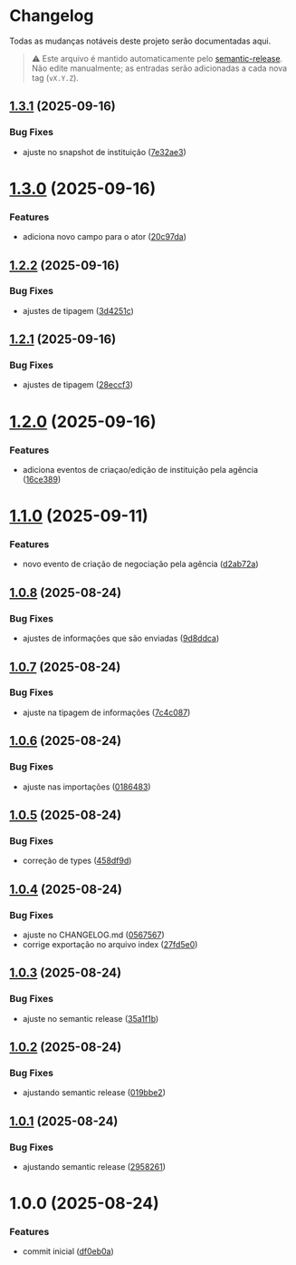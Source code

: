 # Changelog

Todas as mudanças notáveis deste projeto serão documentadas aqui.

> ⚠️ Este arquivo é mantido automaticamente pelo [semantic-release](https://semantic-release.gitbook.io/).
> Não edite manualmente; as entradas serão adicionadas a cada nova tag (`vX.Y.Z`).



## [1.3.1](https://github.com/sitio-carrocao/queue_contracts/compare/v1.3.0...v1.3.1) (2025-09-16)


### Bug Fixes

* ajuste no snapshot de instituição ([7e32ae3](https://github.com/sitio-carrocao/queue_contracts/commit/7e32ae3217ba6da5c77927453fef366b9ec53fbd))

# [1.3.0](https://github.com/sitio-carrocao/queue_contracts/compare/v1.2.2...v1.3.0) (2025-09-16)


### Features

* adiciona novo campo para o ator ([20c97da](https://github.com/sitio-carrocao/queue_contracts/commit/20c97da067c4531fadfdf8b2595696ed8f8bf25a))

## [1.2.2](https://github.com/sitio-carrocao/queue_contracts/compare/v1.2.1...v1.2.2) (2025-09-16)


### Bug Fixes

* ajustes de tipagem ([3d4251c](https://github.com/sitio-carrocao/queue_contracts/commit/3d4251cf965959a7b2eb16c99f1a36aefb4a5efb))

## [1.2.1](https://github.com/sitio-carrocao/queue_contracts/compare/v1.2.0...v1.2.1) (2025-09-16)


### Bug Fixes

* ajustes de tipagem ([28eccf3](https://github.com/sitio-carrocao/queue_contracts/commit/28eccf309afb88244d10e03add1b4ca5dffec9f1))

# [1.2.0](https://github.com/sitio-carrocao/queue_contracts/compare/v1.1.0...v1.2.0) (2025-09-16)


### Features

* adiciona eventos de criaçao/edição de instituição pela agência ([16ce389](https://github.com/sitio-carrocao/queue_contracts/commit/16ce3897a6811e55b2222d06c75a57dd7cb7c059))

# [1.1.0](https://github.com/sitio-carrocao/queue_contracts/compare/v1.0.8...v1.1.0) (2025-09-11)


### Features

* novo evento de criação de negociação pela agência ([d2ab72a](https://github.com/sitio-carrocao/queue_contracts/commit/d2ab72acc760e40ea41d7a73a913afe90269c5cb))

## [1.0.8](https://github.com/sitio-carrocao/queue_contracts/compare/v1.0.7...v1.0.8) (2025-08-24)


### Bug Fixes

* ajustes de informações que são enviadas ([9d8ddca](https://github.com/sitio-carrocao/queue_contracts/commit/9d8ddcaa325f2e7012f0f477f82ea591d2a0182b))

## [1.0.7](https://github.com/sitio-carrocao/queue_contracts/compare/v1.0.6...v1.0.7) (2025-08-24)


### Bug Fixes

* ajuste na tipagem de informações ([7c4c087](https://github.com/sitio-carrocao/queue_contracts/commit/7c4c087c9efcbf9351ef13b7b833398f64739c08))

## [1.0.6](https://github.com/sitio-carrocao/queue_contracts/compare/v1.0.5...v1.0.6) (2025-08-24)


### Bug Fixes

* ajuste nas importações ([0186483](https://github.com/sitio-carrocao/queue_contracts/commit/018648323a9955c4d3d15a9f0e4390bafa9919ff))

## [1.0.5](https://github.com/sitio-carrocao/queue_contracts/compare/v1.0.4...v1.0.5) (2025-08-24)


### Bug Fixes

* correção de types ([458df9d](https://github.com/sitio-carrocao/queue_contracts/commit/458df9d06ee02c3241c639cf5764f31ed9308762))

## [1.0.4](https://github.com/sitio-carrocao/queue_contracts/compare/v1.0.3...v1.0.4) (2025-08-24)


### Bug Fixes

* ajuste no CHANGELOG.md ([0567567](https://github.com/sitio-carrocao/queue_contracts/commit/0567567f898efb7ea457a6bffae33af245b218fc))
* corrige exportação no arquivo index ([27fd5e0](https://github.com/sitio-carrocao/queue_contracts/commit/27fd5e0c454fbefbd109b7b88d82380cac9acb54))

## [1.0.3](https://github.com/sitio-carrocao/queue_contracts/compare/v1.0.2...v1.0.3) (2025-08-24)


### Bug Fixes

* ajuste no semantic release ([35a1f1b](https://github.com/sitio-carrocao/queue_contracts/commit/35a1f1bc767c820d3ef67c1b22fafa510e45c4a5))


## [1.0.2](https://github.com/sitio-carrocao/queue_contracts/compare/v1.0.1...v1.0.2) (2025-08-24)


### Bug Fixes

* ajustando semantic release ([019bbe2](https://github.com/sitio-carrocao/queue_contracts/commit/019bbe252d2428f69852cb6b2db58af03bd826af))

## [1.0.1](https://github.com/sitio-carrocao/queue_contracts/compare/v1.0.0...v1.0.1) (2025-08-24)


### Bug Fixes

* ajustando semantic release ([2958261](https://github.com/sitio-carrocao/queue_contracts/commit/295826106c4121d32e44f21c245704603d915071))

# 1.0.0 (2025-08-24)


### Features

* commit inicial ([df0eb0a](https://github.com/sitio-carrocao/queue_contracts/commit/df0eb0a872f1c3ccf28e4c0e2b51768f295fc991))
